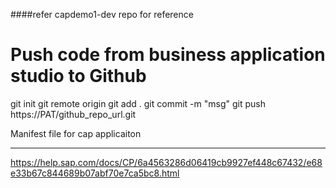 ####refer capdemo1-dev repo for reference
# Push code from business application studio to Github
git init 
git remote origin
git add .
git commit -m "msg"
 git push https://PAT/github_repo_url.git
 
 Manifest file for cap applicaiton 
 *********************************
 https://help.sap.com/docs/CP/6a4563286d06419cb9927ef448c67432/e68e33b67c844689b07abf70e7ca5bc8.html
